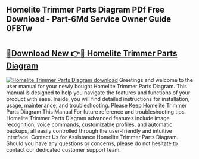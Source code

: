 ## Homelite Trimmer Parts Diagram PDf Free Download - Part-6Md Service Owner Guide 0FBTw

# <h2><a href="http://dfihov.blite.top/?on=Homelite+Trimmer+Parts+Diagram">🔗Download New 👉🔴 Homelite Trimmer Parts Diagram</a></h2>

[![Homelite Trimmer Parts Diagram download](https://i.imgur.com/lujVjoI.png)](http://dfihov.blite.top/?on=Homelite+Trimmer+Parts+Diagram)
Greetings and welcome to the user manual for your newly bought Homelite Trimmer Parts Diagram. This manual is designed to help you navigate the features and functions of your product with ease. Inside, you will find detailed instructions for installation, usage, maintenance, and troubleshooting. Please Keep Homelite Trimmer Parts Diagram This Manual For future reference and troubleshooting tips. Homelite Trimmer Parts Diagram advanced features include image recognition, voice commands, customizable profiles, and automatic backups, all easily controlled through the user-friendly and intuitive interface. Contact Us for Assistance Homelite Trimmer Parts Diagram. Should you have any questions or concerns, please do not hesitate to contact our dedicated customer support team.
